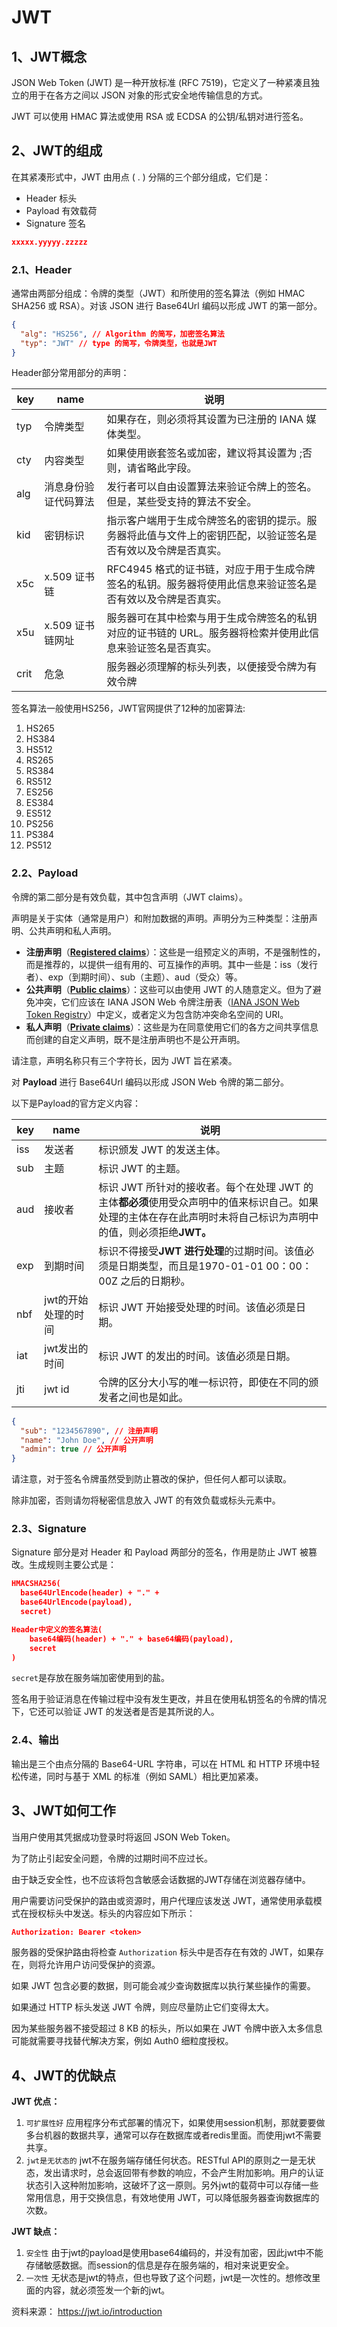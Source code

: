 # JWT

## 1、JWT概念

JSON Web Token (JWT) 是一种开放标准 (RFC 7519)，它定义了一种紧凑且独立的用于在各方之间以 JSON 对象的形式安全地传输信息的方式。

JWT 可以使用 HMAC 算法或使用 RSA 或 ECDSA 的公钥/私钥对进行签名。

## 2、JWT的组成

在其紧凑形式中，JWT 由用点 ( . ) 分隔的三个部分组成，它们是：

* Header 标头
* Payload 有效载荷
* Signature 签名

```json
xxxxx.yyyyy.zzzzz
```

### 2.1、Header

通常由两部分组成：令牌的类型（JWT）和所使用的签名算法（例如 HMAC SHA256 或 RSA）。对该 JSON 进行 Base64Url 编码以形成 JWT 的第一部分。

```json
{
  "alg": "HS256", // Algorithm 的简写，加密签名算法
  "typ": "JWT" // type 的简写，令牌类型，也就是JWT
}
```

Header部分常用部分的声明：


| key  | name                 | 说明                                                                                                         |
| ---- | -------------------- | ------------------------------------------------------------------------------------------------------------ |
| typ  | 令牌类型             | 如果存在，则必须将其设置为已注册的 IANA 媒体类型。                                                           |
| cty  | 内容类型             | 如果使用嵌套签名或加密，建议将其设置为 ;否则，请省略此字段。                                                 |
| alg  | 消息身份验证代码算法 | 发行者可以自由设置算法来验证令牌上的签名。但是，某些受支持的算法不安全。                                     |
| kid  | 密钥标识             | 指示客户端用于生成令牌签名的密钥的提示。服务器将此值与文件上的密钥匹配，以验证签名是否有效以及令牌是否真实。 |
| x5c  | x.509 证书链         | RFC4945 格式的证书链，对应于用于生成令牌签名的私钥。服务器将使用此信息来验证签名是否有效以及令牌是否真实。   |
| x5u  | x.509 证书链网址     | 服务器可在其中检索与用于生成令牌签名的私钥对应的证书链的 URL。服务器将检索并使用此信息来验证签名是否真实。   |
| crit | 危急                 | 服务器必须理解的标头列表，以便接受令牌为有效令牌                                                             |

签名算法一般使用HS256，JWT官网提供了12种的加密算法:

1. HS265
2. HS384
3. HS512
4. RS265
5. RS384
6. RS512
7. ES256
8. ES384
9. ES512
10. PS256
11. PS384
12. PS512

### 2.2、Payload

令牌的第二部分是有效负载，其中包含声明（JWT claims）。

声明是关于实体（通常是用户）和附加数据的声明。声明分为三种类型：注册声明、公共声明和私人声明。

* **注册声明**（[**Registered claims**](https://tools.ietf.org/html/rfc7519#section-4.1)）：这些是一组预定义的声明，不是强制性的，而是推荐的，以提供一组有用的、可互操作的声明。其中一些是：iss（发行者）、exp（到期时间）、sub（主题）、aud（受众）等。
* **公共声明**（[**Public claims**](https://tools.ietf.org/html/rfc7519#section-4.2)）：这些可以由使用 JWT 的人随意定义。但为了避免冲突，它们应该在 IANA JSON Web 令牌注册表（[IANA JSON Web Token Registry](https://www.iana.org/assignments/jwt/jwt.xhtml)）中定义，或者定义为包含防冲突命名空间的 URI。
* **私人声明**（[**Private claims**](https://tools.ietf.org/html/rfc7519#section-4.3)）：这些是为在同意使用它们的各方之间共享信息而创建的自定义声明，既不是注册声明也不是公开声明。

请注意，声明名称只有三个字符长，因为 JWT 旨在紧凑。

对 **Payload** 进行 Base64Url 编码以形成 JSON Web 令牌的第二部分。

以下是Payload的官方定义内容：


| key | name                | 说明                                                                                                                                                            |
| --- | ------------------- | --------------------------------------------------------------------------------------------------------------------------------------------------------------- |
| iss | 发送者              | 标识颁发 JWT 的发送主体。                                                                                                                                       |
| sub | 主题                | 标识 JWT 的主题。                                                                                                                                               |
| aud | 接收者              | 标识 JWT 所针对的接收者。每个在处理 JWT 的主体**都必须**使用受众声明中的值来标识自己。如果处理的主体在存在此声明时未将自己标识为声明中的值，则必须拒绝**JWT。** |
| exp | 到期时间            | 标识不得接受**JWT 进行处理**的过期时间。该值必须是日期类型，而且是1970-01-01 00：00：00Z 之后的日期秒。                                                         |
| nbf | jwt的开始处理的时间 | 标识 JWT 开始接受处理的时间。该值必须是日期。                                                                                                                   |
| iat | jwt发出的时间       | 标识 JWT 的发出的时间。该值必须是日期。                                                                                                                         |
| jti | jwt id              | 令牌的区分大小写的唯一标识符，即使在不同的颁发者之间也是如此。                                                                                                  |

```json
{
  "sub": "1234567890", // 注册声明
  "name": "John Doe", // 公开声明
  "admin": true // 公开声明
}
```

请注意，对于签名令牌虽然受到防止篡改的保护，但任何人都可以读取。

除非加密，否则请勿将秘密信息放入 JWT 的有效负载或标头元素中。

### 2.3、Signature

Signature 部分是对 Header 和 Payload 两部分的签名，作用是防止 JWT 被篡改。生成规则主要公式是：

```json
HMACSHA256(
  base64UrlEncode(header) + "." +
  base64UrlEncode(payload),
  secret)

Header中定义的签名算法(
    base64编码(header) + "." + base64编码(payload),
    secret
)
```

`secret`是存放在服务端加密使用到的盐。

签名用于验证消息在传输过程中没有发生更改，并且在使用私钥签名的令牌的情况下，它还可以验证 JWT 的发送者是否是其所说的人。

### 2.4、输出

输出是三个由点分隔的 Base64-URL 字符串，可以在 HTML 和 HTTP 环境中轻松传递，同时与基于 XML 的标准（例如 SAML）相比更加紧凑。


## 3、JWT如何工作

当用户使用其凭据成功登录时将返回 JSON Web Token。

为了防止引起安全问题，令牌的过期时间不应过长。

由于缺乏安全性，也不应该将包含敏感会话数据的JWT存储在浏览器存储中。

用户需要访问受保护的路由或资源时，用户代理应该发送 JWT，通常使用承载模式在授权标头中发送。标头的内容应如下所示：

```json
Authorization: Bearer <token>
```

服务器的受保护路由将检查 `Authorization` 标头中是否存在有效的 JWT，如果存在，则将允许用户访问受保护的资源。

如果 JWT 包含必要的数据，则可能会减少查询数据库以执行某些操作的需要。

如果通过 HTTP 标头发送 JWT 令牌，则应尽量防止它们变得太大。

因为某些服务器不接受超过 8 KB 的标头，所以如果在 JWT 令牌中嵌入太多信息可能就需要寻找替代解决方案，例如 Auth0 细粒度授权。

## 4、JWT的优缺点

**JWT 优点：**

1. `可扩展性好` 应用程序分布式部署的情况下，如果使用session机制，那就要要做多台机器的数据共享，通常可以存在数据库或者redis里面。而使用jwt不需要共享。
2. `jwt是无状态的` jwt不在服务端存储任何状态。RESTful API的原则之一是无状态，发出请求时，总会返回带有参数的响应，不会产生附加影响。用户的认证状态引入这种附加影响，这破坏了这一原则。另外jwt的载荷中可以存储一些常用信息，用于交换信息，有效地使用 JWT，可以降低服务器查询数据库的次数。

**JWT 缺点：**

1. `安全性` 由于jwt的payload是使用base64编码的，并没有加密，因此jwt中不能存储敏感数据。而session的信息是存在服务端的，相对来说更安全。
2. `一次性` 无状态是jwt的特点，但也导致了这个问题，jwt是一次性的。想修改里面的内容，就必须签发一个新的jwt。


资料来源： https://jwt.io/introduction
